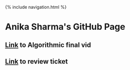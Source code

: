 {% include navigation.html %}

# Anika Sharma's GitHub Page

## [Link](https://www.loom.com/share/c24baf5065814628a709d902a0b16d52) to Algorithmic final vid

## [Link](https://github.com/anika1sharma1/AnikaIndi/issues/3#issue-1207369410) to review ticket
